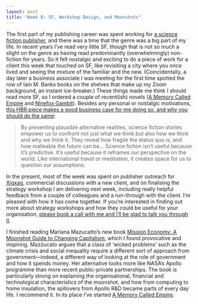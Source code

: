 ```yaml
---
layout: post
title: "Week 8: SF, Workshop Design, and Moonshots"
---
```


The first part of my publishing career was spent working for <a href="https://www.orbitbooks.net">a science fiction publisher</a>, and there was a time that the genre was a big part of my life. In recent years I’ve read very little SF, though that is not so much a slight on the genre as having read predominantly (overwhelmingly) non-fiction for years. So it felt nostalgic and exciting to do a piece of work for a client this week that touched on SF, like revisiting a city where you once lived and seeing the mixture of the familiar and the new. (Coincidentally, a day later a business associate I was meeting for the first time spotted the row of Iain M. Banks books on the shelves that make up my Zoom background, an instant ice-breaker.) These things made me think I should read more SF, so I ordered a couple of recent(ish) novels (<a href="https://www.arkadymartine.net/novels">A Memory Called Empire</a> and <a href="https://www.yoonhalee.com/?p=742">Ninefox Gambit</a>). Besides any personal or nostalgic motivations, <a href="https://hbr.org/2017/07/why-business-leaders-need-to-read-more-science-fiction">this HBR piece makes a good business case for me doing so, and why you should do the same</a>:

<blockquote>By presenting plausible alternative realities, science fiction stories empower us to confront not just what we think but also how we think and why we think it. They reveal how fragile the status quo is, and how malleable the future can be... Science fiction isn’t useful because it’s predictive. It’s useful because it reframes our perspective on the world. Like international travel or meditation, it creates space for us to question our assumptions.</blockquote>

In the present, most of the week was spent on publisher outreach for <a href="https://www.xigxag.co.uk">Xigxag</a>, commercial discussions with a new client, and on finalising the strategy workshop I am delivering next week, including really helpful feedback from a couple of colleagues and a run-through with the client. I’m pleased with how it has come together. If you’re interested in finding out more about strategy workshops and how they could be useful for your organisation, <a href="https://calendly.com/outsidecontext">please book a call with me and I’ll be glad to talk you through it</a>. 

I finished reading Mariana Mazucatto’s new book <a href="https://marianamazzucato.com/books/mission-economy">Mission Economy: A Moonshot Guide to Changing Capitalism</a>, which I found provocative and inspiring. Mazzucato argues that a class of ‘wicked problems’ such as the climate crisis and social inequality require a different sort of approach from government&#8212;indeed, a different way of looking at the role of government and how it spends money. Her alternative looks more like NASA’s Apollo programme than more recent public-private partnerships. The book is particularly strong on explaining the organisational, financial and technological characteristics of the moonshot, and how from computing to home insulation, the spillovers from Apollo R&D became parts of every day life. I recommend it. In its place I’ve started <a href="https://www.arkadymartine.net/novels">A Memory Called Empire</a>. 
